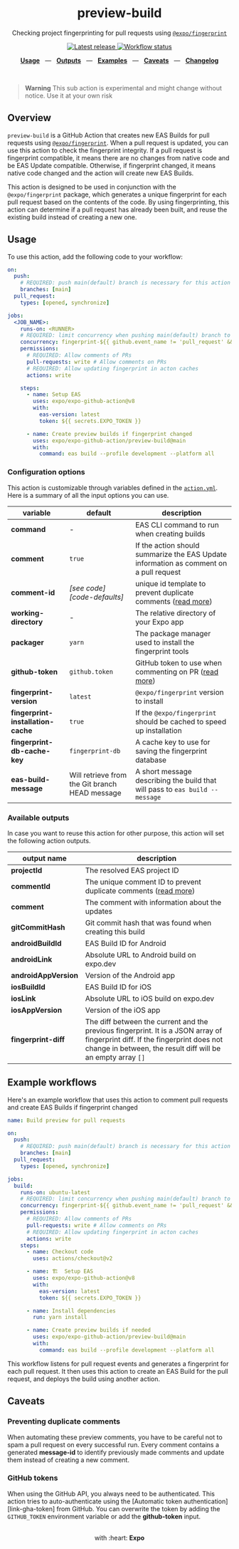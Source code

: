 <div align="center">
  <h1>preview-build</h1>
  <p>Checking project fingerprinting for pull requests using <a href="https://www.npmjs.com/package/@expo/fingerprint"><code>@expo/fingerprint</code></a></p>
</div>

<p align="center">
  <a href="https://github.com/expo/expo-github-action/releases" title="Latest release">
    <picture>
      <source media="(prefers-color-scheme: dark)" srcset="https://img.shields.io/github/package-json/v/expo/expo-github-action?style=flat-square&color=0366D6&labelColor=49505A">
      <img alt="Latest release" src="https://img.shields.io/github/package-json/v/expo/expo-github-action?style=flat-square&color=0366D6&labelColor=D1D5DA" />
    </picture>
  </a>
  <a href="https://github.com/expo/expo-github-action/actions" title="Workflow status">
    <picture>
      <source media="(prefers-color-scheme: dark)" srcset="https://img.shields.io/github/actions/workflow/status/expo/expo-github-action/test.yml?branch=main&style=flat-square&labelColor=49505A">
      <img alt="Workflow status" src="https://img.shields.io/github/actions/workflow/status/expo/expo-github-action/test.yml?branch=main&style=flat-square&labelColor=D1D5DA" />
    </picture>
  </a>
</p>

<p align="center">
  <a href="#usage"><b>Usage</b></a>
  &nbsp;&nbsp;&mdash;&nbsp;&nbsp;
  <a href="#available-outputs"><b>Outputs</b></a>
  &nbsp;&nbsp;&mdash;&nbsp;&nbsp;
  <a href="#example-workflows"><b>Examples</b></a>
  &nbsp;&nbsp;&mdash;&nbsp;&nbsp;
  <a href="#caveats"><b>Caveats</b></a>
  &nbsp;&nbsp;&mdash;&nbsp;&nbsp;
  <a href="https://github.com/expo/expo-github-action/blob/main/CHANGELOG.md"><b>Changelog</b></a>
</p>

<br />

> **Warning**
> This sub action is experimental and might change without notice. Use it at your own risk

## Overview

`preview-build` is a GitHub Action that creates new EAS Builds for pull requests using [`@expo/fingerprint`](https://www.npmjs.com/package/@expo/fingerprint). When a pull request is updated, you can use this action to check the fingerprint integrity. If a pull request is fingerprint compatible, it means there are no changes from native code and be EAS Update compatible. Otherwise, if fingerprint changed, it means native code changed and the action will create new EAS Builds.

This action is designed to be used in conjunction with the `@expo/fingerprint` package, which generates a unique fingerprint for each pull request based on the contents of the code. By using fingerprinting, this action can determine if a pull request has already been built, and reuse the existing build instead of creating a new one.

## Usage

To use this action, add the following code to your workflow:

```yaml
on:
  push:
    # REQUIRED: push main(default) branch is necessary for this action to update its fingerprint database
    branches: [main]
  pull_request:
    types: [opened, synchronize]

jobs:
  <JOB_NAME>:
    runs-on: <RUNNER>
    # REQUIRED: limit concurrency when pushing main(default) branch to prevent conflict for this action to update its fingerprint database
    concurrency: fingerprint-${{ github.event_name != 'pull_request' && 'main' || github.run_id }}
    permissions:
      # REQUIRED: Allow comments of PRs
      pull-requests: write # Allow comments on PRs
      # REQUIRED: Allow updating fingerprint in acton caches
      actions: write

    steps:
      - name: Setup EAS
        uses: expo/expo-github-action@v8
        with:
          eas-version: latest
          token: ${{ secrets.EXPO_TOKEN }}

      - name: Create preview builds if fingerprint changed
        uses: expo/expo-github-action/preview-build@main
        with:
          command: eas build --profile development --platform all
```

### Configuration options

This action is customizable through variables defined in the [`action.yml`](action.yml).
Here is a summary of all the input options you can use.

| variable                           | default                                        | description                                                                                    |
| ---------------------------------- | ---------------------------------------------- | ---------------------------------------------------------------------------------------------- |
| **command**                        | -                                              | EAS CLI command to run when creating builds                                                    |
| **comment**                        | `true`                                         | If the action should summarize the EAS Update information as comment on a pull request         |
| **comment-id**                     | _[see code][code-defaults]_                    | unique id template to prevent duplicate comments ([read more](#preventing-duplicate-comments)) |
| **working-directory**              | -                                              | The relative directory of your Expo app                                                        |
| **packager**                       | `yarn`                                         | The package manager used to install the fingerprint tools                                      |
| **github-token**                   | `github.token`                                 | GitHub token to use when commenting on PR ([read more](#github-tokens))                        |
| **fingerprint-version**            | `latest`                                       | `@expo/fingerprint` version to install                                                         |
| **fingerprint-installation-cache** | `true`                                         | If the `@expo/fingerprint` should be cached to speed up installation                           |
| **fingerprint-db-cache-key**       | `fingerprint-db`                               | A cache key to use for saving the fingerprint database                                         |
| **eas-build-message**              | Will retrieve from the Git branch HEAD message | A short message describing the build that will pass to `eas build --message`                   |

### Available outputs

In case you want to reuse this action for other purpose, this action will set the following action outputs.

| output name           | description                                                                                                                                                                                   |
| --------------------- | --------------------------------------------------------------------------------------------------------------------------------------------------------------------------------------------- |
| **projectId**         | The resolved EAS project ID                                                                                                                                                                   |
| **commentId**         | The unique comment ID to prevent duplicate comments ([read more](#preventing-duplicate-comments))                                                                                             |
| **comment**           | The comment with information about the updates                                                                                                                                                |
| **gitCommitHash**     | Git commit hash that was found when creating this build                                                                                                                                       |
| **androidBuildId**    | EAS Build ID for Android                                                                                                                                                                      |
| **androidLink**       | Absolute URL to Android build on expo.dev                                                                                                                                                     |
| **androidAppVersion** | Version of the Android app                                                                                                                                                                    |
| **iosBuildId**        | EAS Build ID for iOS                                                                                                                                                                          |
| **iosLink**           | Absolute URL to iOS build on expo.dev                                                                                                                                                         |
| **iosAppVersion**     | Version of the iOS app                                                                                                                                                                        |
| **fingerprint-diff**  | The diff between the current and the previous fingerprint. It is a JSON array of fingerprint diff. If the fingerprint does not change in between, the result diff will be an empty array `[]` |

## Example workflows

Here's an example workflow that uses this action to comment pull requests and create EAS Builds if fingerprint changed

```yaml
name: Build preview for pull requests

on:
  push:
    # REQUIRED: push main(default) branch is necessary for this action to update its fingerprint database
    branches: [main]
  pull_request:
    types: [opened, synchronize]

jobs:
  build:
    runs-on: ubuntu-latest
    # REQUIRED: limit concurrency when pushing main(default) branch to prevent conflict for this action to update its fingerprint database
    concurrency: fingerprint-${{ github.event_name != 'pull_request' && 'main' || github.run_id }}
    permissions:
      # REQUIRED: Allow comments of PRs
      pull-requests: write # Allow comments on PRs
      # REQUIRED: Allow updating fingerprint in acton caches
      actions: write
    steps:
      - name: Checkout code
        uses: actions/checkout@v2

      - name: 🏗  Setup EAS
        uses: expo/expo-github-action@v8
        with:
          eas-version: latest
          token: ${{ secrets.EXPO_TOKEN }}

      - name: Install dependencies
        run: yarn install

      - name: Create preview builds if needed
        uses: expo/expo-github-action/preview-build@main
        with:
          command: eas build --profile development --platform all
```

This workflow listens for pull request events and generates a fingerprint for each pull request. It then uses this action to create an EAS Build for the pull request, and deploys the build using another action.

## Caveats

### Preventing duplicate comments

When automating these preview comments, you have to be careful not to spam a pull request on every successful run.
Every comment contains a generated **message-id** to identify previously made comments and update them instead of creating a new comment.

### GitHub tokens

When using the GitHub API, you always need to be authenticated.
This action tries to auto-authenticate using the [Automatic token authentication][link-gha-token] from GitHub.
You can overwrite the token by adding the `GITHUB_TOKEN` environment variable or add the **github-token** input.

<div align="center">
  <br />
  with :heart:&nbsp;<strong>Expo</strong>
  <br />
</div>
